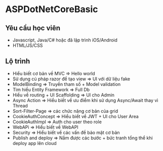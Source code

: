 # ASPDotNetCoreBasic

## Yêu cầu học viên

- Javascript, Java/C# hoặc đã lập trình iOS/Android
- HTML/JS/CSS

## Lộ trình

- Hiểu biết cơ bản về MVC => Hello world
- Sử dụng cú pháp razor để tạo view => UI với dữ liệu fake
- ModelBinding => Truyền tham số + Model validation
- Tìm hiểu Entity Framework => Full Db
- Hiểu về routing + UI Scaffolding => UI cho Admin
- Async Action => Hiểu biết về ưu điểm khi sử dụng Async/Await thay vì Thread
- Sort-Filter-Page => các chức năng cơ bản của grid
- CookieAuthConcept => Hiểu biết về JWT + UI cho User Area
- CookieAuthImpl => Auth cho user theo role
- WebAPi => Hiểu biết về WebAPI
- Security => Hiểu biết về các vấn đề bảo mật cơ bản
- Publish and deploy => Nắm được các bước + bức tranh tổng thể khi deploy app lên cloud